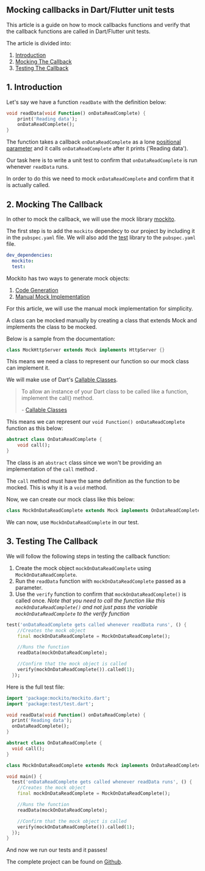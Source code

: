 ## Mocking callbacks in Dart/Flutter unit tests

This article is a guide on how to mock callbacks functions and verify that the callback functions are called in Dart/Flutter unit tests.

The article is divided into:

1. [Introduction](#introduction)
2. [Mocking The Callback](#mocking)
3. [Testing The Callback](#testing)

## <span id="introduction">1. Introduction</span>

Let's say we have a function `readDate` with the definition below:
```dart
void readData(void Function() onDataReadComplete) {
    print('Reading data');
    onDataReadComplete();
}
```
The function takes a callback `onDataReadComplete` as a lone  [positional parameter](https://dart.dev/guides/language/language-tour#parameters) and it calls `onDataReadComplete` after it prints ('Reading data').

Our task here is to write a unit test to confirm that `onDataReadComplete` is run whenever `readData` runs.

In order to do this we need to mock `onDataReadComplete` and confirm that it is actually called.

## <span id="mocking"> 2. Mocking The Callback</span>

In other to mock the callback, we will use the mock library [mockito](https://pub.dev/packages/mockito).

The first step is to add the `mockito` dependecy to our project by including it in the `pubspec.yaml` file. We will also add the [test](https://pub.dev/packages/test) library to the `pubspec.yaml` file.

```yaml
dev_dependencies:
  mockito:
  test:
```

Mockito has two ways to generate mock objects:

1.  [Code Generation](https://github.com/dart-lang/mockito/blob/master/NULL_SAFETY_README.md#code-generation) 
2.  [Manual Mock Implementation](https://github.com/dart-lang/mockito/blob/master/NULL_SAFETY_README.md#manual-mock-implementaion) 

For this article, we will use the manual mock implementation for simplicity.

A class can be mocked manually by creating a class that extends Mock and implements the class to be mocked. 

Below is a sample from the documentation:

```dart
class MockHttpServer extends Mock implements HttpServer {}
``` 

This means we need a class to represent our function so our mock class can implement it.

We will make use of Dart's  [Callable Classes](https://dart.dev/guides/language/language-tour#callable-classes).
 
>To allow an instance of your Dart class to be called like a function, implement the call() method.
>
> \- [Callable Classes](https://dart.dev/guides/language/language-tour#callable-classes)
 
This means we can represent our `void Function() onDataReadComplete` function as this below:

```dart
abstract class OnDataReadComplete {
    void call();
}
```

The class is an `abstract` class since we won't be providing an implementation of the `call` method
.

The `call` method must have the same definition as the function to be mocked. This is why it is a `void` method.

Now, we can create our mock class like this below:

```dart
class MockOnDataReadComplete extends Mock implements OnDataReadComplete {}
```

We can now, use `MockOnDataReadComplete` in our test.

## <span id="testing">3. Testing The Callback</span>

We will follow the following steps in testing the callback function:

1. Create the mock object `mockOnDataReadComplete` using `MockOnDataReadComplete`.
2. Run the `readData` function with `mockOnDataReadComplete` passed as a parameter.
3. Use the `verify` function to confirm that `mockOnDataReadComplete()` is called once. *Note that you need to call the function like this `mockOnDataReadComplete()` and not just pass the variable `mockOnDataReadComplete` to the verify function*

```dart
test('onDataReadComplete gets called whenever readData runs', () {
    //Creates the mock object
    final mockOnDataReadComplete = MockOnDataReadComplete();

    //Runs the function
    readData(mockOnDataReadComplete);

    //Confirm that the mock object is called
    verify(mockOnDataReadComplete()).called(1);
  });
```

Here is the full test file:

```dart
import 'package:mockito/mockito.dart';
import 'package:test/test.dart';

void readData(void Function() onDataReadComplete) {
  print('Reading data');
  onDataReadComplete();
}

abstract class OnDataReadComplete {
  void call();
}

class MockOnDataReadComplete extends Mock implements OnDataReadComplete {}

void main() {
  test('onDataReadComplete gets called whenever readData runs', () {
    //Creates the mock object
    final mockOnDataReadComplete = MockOnDataReadComplete();

    //Runs the function
    readData(mockOnDataReadComplete);

    //Confirm that the mock object is called
    verify(mockOnDataReadComplete()).called(1);
  });
}
```

And now we run our tests and it passes!

The complete project can be found on  [Github](https://github.com/victoreronmosele/callback-test-dart).


 

















